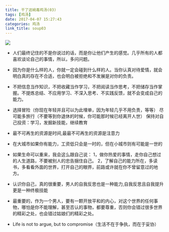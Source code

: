 ```yaml
---
title: 干了这碗毒鸡汤(03)
tags: [鸡汤]
date: 2017-04-07 15:27:43
categories: 鸡汤
link_title: soup03
---
```

![](http://onxkn9cbz.bkt.clouddn.com/photo03.jpg)
- 人们最终记住的不是你说过的话，而是你让他们产生的感觉。几乎所有的人都喜欢谈论自己的事情，所以，多问问题。

- 因为你是什么样的人，你就一定会碰到什么样的人。当你认真对待爱情，就会明白真的存在不合适，也会明白被拒绝和不发展是对你的负责。

- 不把信息当作知识，不把收藏当作学习，不把阅读当作思考，不把储存当作掌握。不提炼总结、不应用学习、不深入思考、不实践反馈，就不会变成自己的能力。

<!--more-->

- 选择冒险（你现在年轻并且可以为此埋单，因为年轻几乎不用负责，等等）
尽可能多旅行（不要等到你退休的时候，你可能那时候已经离开人世）
保持对自己投资：学习，发掘新技能，继续教育

- 最不可再生的资源是时间,最最不可再生的资源是注意力

- 在大城市如果你有能力，工资低只会是一时的，但在小城市则有可能是一世的

- 如果生命可以重来，我会这么跟自己说：
1，做你热爱的事情，走你自己想过的人生道路，不要被别人的忠告捆住自己。
2，了解自己的能力所在，多读书，多看看外面的世界，打开自己的眼界，前路或许就在你不曾留意过的地方。


- 认识你自己，真的很重要，男人的自我反思也是一种能力,自我反思且自我提升更是一种终极技能

- 最重要的，作为一个男人，要有一颗开放平和的内心，对这个世界的任何事物，哪怕是你不能理解，甚至否认的事物，都要尊重，否则你会错过很多世界的精彩之处，也会错过姑娘们的精彩之处。

- Life is not to argue, but to compromise（生活不在于争执，而在于妥协）
